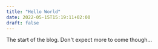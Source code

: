 ```yaml
---
title: "Hello World"
date: 2022-05-15T15:19:11+02:00
draft: false
---
```


The start of the blog.  Don't expect more to come though...